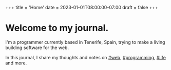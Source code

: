 +++
title = 'Home'
date = 2023-01-01T08:00:00-07:00
draft = false
+++

# Welcome to my journal.

I'm a programmer currently based in Tenerife, Spain, trying to make a living
building software for the web.

In this journal, I share my thoughts and notes
on [#web](/tags/web), [#programming](/tags/programming), [#life](tags/life) and more.
